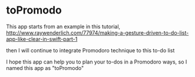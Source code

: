 # toPromodo


This app starts from an example in this tutorial, http://www.raywenderlich.com/77974/making-a-gesture-driven-to-do-list-app-like-clear-in-swift-part-1

then I will continue to integrate Promodoro technique to this to-do list

I hope this app can help you to plan your to-dos in a Promodoro ways, so I named this app as "toPromodo"

